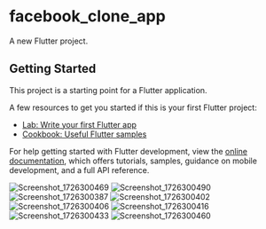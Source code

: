 # facebook_clone_app

A new Flutter project.

## Getting Started

This project is a starting point for a Flutter application.

A few resources to get you started if this is your first Flutter project:

- [Lab: Write your first Flutter app](https://docs.flutter.dev/get-started/codelab)
- [Cookbook: Useful Flutter samples](https://docs.flutter.dev/cookbook)

For help getting started with Flutter development, view the
[online documentation](https://docs.flutter.dev/), which offers tutorials,
samples, guidance on mobile development, and a full API reference.

![Screenshot_1726300469](https://github.com/user-attachments/assets/2a80ad76-b092-47b9-bd08-8ee876e022ae)
![Screenshot_1726300490](https://github.com/user-attachments/assets/5cbf0dbd-cf21-4cf4-9037-4a1d3e1ae538)
![Screenshot_1726300387](https://github.com/user-attachments/assets/94a4cbcf-8709-48ac-9b94-749356c6b715)
![Screenshot_1726300402](https://github.com/user-attachments/assets/b8d92b0b-a32c-4005-9542-9affb78a7600)
![Screenshot_1726300406](https://github.com/user-attachments/assets/28937ea5-584b-4151-a958-7450154c5447)
![Screenshot_1726300416](https://github.com/user-attachments/assets/1151a9ff-21d2-4b58-b173-47d919a5be5a)
![Screenshot_1726300433](https://github.com/user-attachments/assets/88123a0b-f68f-49c7-ae86-90a8ed087ca4)
![Screenshot_1726300460](https://github.com/user-attachments/assets/bac6697a-33fe-4569-a04b-61323562a81d)
